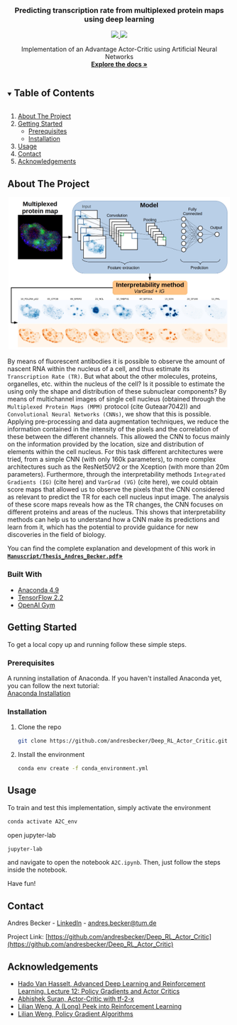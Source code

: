 <!-- PROJECT SHIELDS -->
<!--
*** I'm using markdown "reference style" links for readability.
*** Reference links are enclosed in brackets [ ] instead of parentheses ( ).
-->

<!-- PROJECT LOGO -->
<br />
<p align="center">

<h3 align="center">Predicting transcription rate from multiplexed protein maps using deep learning</h3>

  <a href="https://github.com/andresbecker/master_thesis">
    <p align="center">
      <img src="workspace/Interpretability/Gradient/Gradient.gif" width="600">
      <img src="workspace/Interpretability/IG_plots/VG.gif" width="600">
    </p>
  </a>

  <p align="center">
    Implementation of an Advantage Actor-Critic using Artificial Neural Networks
    <br />
    <a href="https://github.com/andresbecker/Deep_RL_Actor_Critic/blob/main/References/A2C_Summary/A2C_Summary.pdf"><strong>Explore the docs »</strong></a>
  </p>
</p>


<!-- TABLE OF CONTENTS -->
<details open="open">
  <summary><h2 style="display: inline-block">Table of Contents</h2></summary>
  <ol>
    <li>
      <a href="#about-the-project">About The Project</a>
    </li>
    <li>
      <a href="#getting-started">Getting Started</a>
      <ul>
        <li><a href="#prerequisites">Prerequisites</a></li>
        <li><a href="#installation">Installation</a></li>
      </ul>
    </li>
    <li><a href="#usage">Usage</a></li>
    <li><a href="#contact">Contact</a></li>
    <li><a href="#acknowledgements">Acknowledgements</a></li>
  </ol>
</details>



<!-- ABOUT THE PROJECT -->
## About The Project

<p align="center">
  <img src="Thesis_defense_presentation/work_flow.JPG" width="500">
</p>

By means of fluorescent antibodies it is possible to observe the amount of nascent RNA within the nucleus of a cell, and thus estimate its `Transcription Rate (TR)`. But what about the other molecules, proteins, organelles, etc. within the nucleus of the cell? Is it possible to estimate the  using only the shape and distribution of these subnuclear components? By means of multichannel images of single cell nucleus (obtained through the `Multiplexed Protein Maps (MPM)` protocol (cite Guteaar7042)) and `Convolutional Neural Networks (CNNs)`, we show that this is possible.
Applying pre-processing and data augmentation techniques, we reduce the information contained in the intensity of the pixels and the correlation of these between the different channels. This allowed the CNN to focus mainly on the information provided by the location, size and distribution of elements within the cell nucleus.
For this task different architectures were tried, from a simple CNN (with only 160k parameters), to more complex architectures such as the ResNet50V2 or the Xception (with more than 20m parameters).
Furthermore, through the interpretability methods `Integrated Gradients (IG)` (cite here) and `VarGrad (VG)` (cite here), we could obtain score maps that allowed us to observe the pixels that the CNN considered as relevant to predict the TR for each cell nucleus input image. The analysis of these score maps reveals how as the TR changes, the CNN focuses on different proteins and areas of the nucleus. This shows that interpretability methods can help us to understand how a CNN make its predictions and learn from it, which has the potential to provide guidance for new discoveries in the field of biology.

You can find the complete explanation and development of this work in <a href="https://github.com/andresbecker/master_thesis/blob/main/Manuscript/Thesis_Andres_Becker.pdf"><strong>`Manuscript/Thesis_Andres_Becker.pdf`»</strong></a>

### Built With

* [Anaconda 4.9](https://www.anaconda.com/)
* [TensorFlow 2.2](https://www.tensorflow.org/tutorials/quickstart/beginner)
* [OpenAI Gym](https://gym.openai.com/)



<!-- GETTING STARTED -->
## Getting Started

To get a local copy up and running follow these simple steps.

### Prerequisites

A running installation of Anaconda. If you haven't installed Anaconda yet, you can follow the next tutorial: <br>
[Anaconda Installation](https://docs.anaconda.com/anaconda/install/)

### Installation

1. Clone the repo
   ```sh
   git clone https://github.com/andresbecker/Deep_RL_Actor_Critic.git
   ```
2. Install the environment
   ```sh
   conda env create -f conda_environment.yml
   ```

<!-- USAGE EXAMPLES -->
## Usage

To train and test this implementation, simply activate the environment
```sh
conda activate A2C_env
```
open jupyter-lab
```sh
jupyter-lab
```
and navigate to open the notebook `A2C.ipynb`.
Then, just follow the steps inside the notebook.

Have fun!

<!-- CONTACT -->
## Contact

Andres Becker - [LinkedIn](https://www.linkedin.com/in/andres-becker) - andres.becker@tum.de

Project Link: [https://github.com/andresbecker/Deep_RL_Actor_Critic](https://github.com/andresbecker/Deep_RL_Actor_Critic)



<!-- ACKNOWLEDGEMENTS -->
## Acknowledgements

* [Hado Van Hasselt, Advanced Deep Learning and Reinforcement Learning. Lecture 12: Policy Gradients and Actor Critics](https://youtu.be/bRfUxQs6xIM)
* [Abhishek Suran, Actor-Critic with tf-2-x](https://towardsdatascience.com/actor-critic-with-tensorflow-2-x-part-1-of-2-d1e26a54ce97)
* [Lilian Weng, A (Long) Peek into Reinforcement Learning](https://lilianweng.github.io/lil-log/2018/02/19/a-long-peek-into-reinforcement-learning.html)
* [Lilian Weng, Policy Gradient Algorithms](https://lilianweng.github.io/lil-log/2018/04/08/policy-gradient-algorithms.html)
